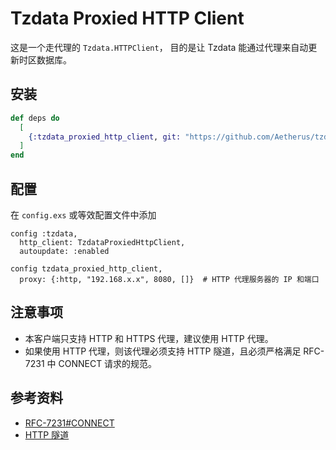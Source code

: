 # Tzdata Proxied HTTP Client

这是一个走代理的 `Tzdata.HTTPClient`，
目的是让 Tzdata 能通过代理来自动更新时区数据库。

## 安装

```elixir
def deps do
  [
    {:tzdata_proxied_http_client, git: "https://github.com/Aetherus/tzdata_proxied_http_client.git", branch: "master"}
  ]
end
```

## 配置

在 `config.exs` 或等效配置文件中添加

```
config :tzdata,
  http_client: TzdataProxiedHttpClient,
  autoupdate: :enabled

config tzdata_proxied_http_client,
  proxy: {:http, "192.168.x.x", 8080, []}  # HTTP 代理服务器的 IP 和端口
```

## 注意事项

- 本客户端只支持 HTTP 和 HTTPS 代理，建议使用 HTTP 代理。
- 如果使用 HTTP 代理，则该代理必须支持 HTTP 隧道，且必须严格满足 RFC-7231 中 CONNECT 请求的规范。

## 参考资料

- [RFC-7231#CONNECT](https://httpwg.org/specs/rfc7231.html#CONNECT)
- [HTTP 隧道](https://zh.wikipedia.org/wiki/HTTP%E9%9A%A7%E9%81%93)

